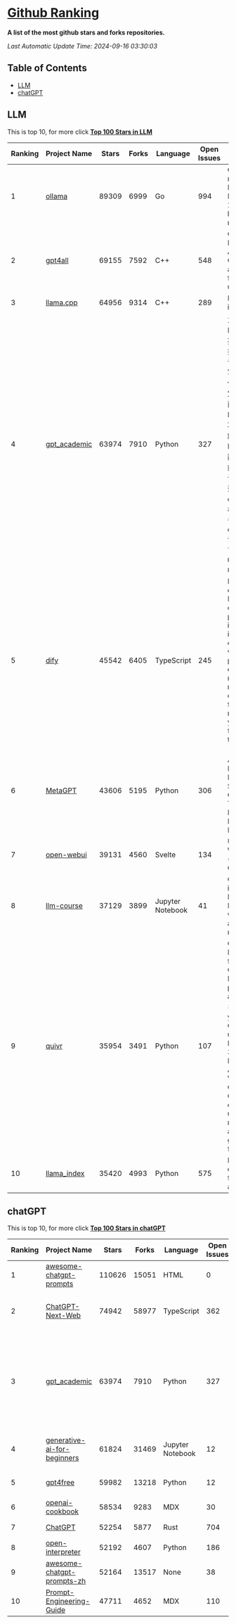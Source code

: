 [Github Ranking](./README.md)
==========

**A list of the most github stars and forks repositories.**

*Last Automatic Update Time: 2024-09-16 03:30:03*

## Table of Contents
 * [LLM](#LLM)
 * [chatGPT](#chatGPT)

## LLM

This is top 10, for more click **[Top 100 Stars in LLM](Top100/LLM.md)**

| Ranking | Project Name | Stars | Forks | Language | Open Issues | Description | Last Commit |
| ------- | ------------ | ----- | ----- | -------- | ----------- | ----------- | ----------- |
| 1 | [ollama](https://github.com/ollama/ollama) | 89309 | 6999 | Go | 994 | Get up and running with Llama 3.1, Mistral, Gemma 2, and other large language models. | 2024-09-16T01:20:36Z |
| 2 | [gpt4all](https://github.com/nomic-ai/gpt4all) | 69155 | 7592 | C++ | 548 | GPT4All: Run Local LLMs on Any Device. Open-source and available for commercial use. | 2024-09-13T17:55:01Z |
| 3 | [llama.cpp](https://github.com/ggerganov/llama.cpp) | 64956 | 9314 | C++ | 289 | LLM inference in C/C++ | 2024-09-16T02:14:23Z |
| 4 | [gpt_academic](https://github.com/binary-husky/gpt_academic) | 63974 | 7910 | Python | 327 | 为GPT/GLM等LLM大语言模型提供实用化交互接口，特别优化论文阅读/润色/写作体验，模块化设计，支持自定义快捷按钮&函数插件，支持Python和C++等项目剖析&自译解功能，PDF/LaTex论文翻译&总结功能，支持并行问询多种LLM模型，支持chatglm3等本地模型。接入通义千问, deepseekcoder, 讯飞星火, 文心一言, llama2, rwkv, claude2, moss等。 | 2024-09-15T15:52:00Z |
| 5 | [dify](https://github.com/langgenius/dify) | 45542 | 6405 | TypeScript | 245 | Dify is an open-source LLM app development platform. Dify's intuitive interface combines AI workflow, RAG pipeline, agent capabilities, model management, observability features and more, letting you quickly go from prototype to production. | 2024-09-15T11:52:47Z |
| 6 | [MetaGPT](https://github.com/geekan/MetaGPT) | 43606 | 5195 | Python | 306 | 🌟 The Multi-Agent Framework: First AI Software Company, Towards Natural Language Programming | 2024-08-21T06:12:26Z |
| 7 | [open-webui](https://github.com/open-webui/open-webui) | 39131 | 4560 | Svelte | 134 | User-friendly WebUI for LLMs (Formerly Ollama WebUI) | 2024-09-16T03:17:32Z |
| 8 | [llm-course](https://github.com/mlabonne/llm-course) | 37129 | 3899 | Jupyter Notebook | 41 | Course to get into Large Language Models (LLMs) with roadmaps and Colab notebooks. | 2024-07-28T22:17:43Z |
| 9 | [quivr](https://github.com/QuivrHQ/quivr) | 35954 | 3491 | Python | 107 | Open-source RAG Framework for building GenAI Second Brains 🧠  Build productivity assistant (RAG) ⚡️🤖 Chat with your docs (PDF, CSV, ...)  & apps using Langchain, GPT 3.5 / 4 turbo, Private, Anthropic, VertexAI, Ollama, LLMs, Groq  that you can share with users !  Efficient retrieval augmented generation framework | 2024-09-15T10:05:57Z |
| 10 | [llama_index](https://github.com/run-llama/llama_index) | 35420 | 4993 | Python | 575 | LlamaIndex is a data framework for your LLM applications | 2024-09-16T01:11:04Z |


## chatGPT

This is top 10, for more click **[Top 100 Stars in chatGPT](Top100/chatGPT.md)**

| Ranking | Project Name | Stars | Forks | Language | Open Issues | Description | Last Commit |
| ------- | ------------ | ----- | ----- | -------- | ----------- | ----------- | ----------- |
| 1 | [awesome-chatgpt-prompts](https://github.com/f/awesome-chatgpt-prompts) | 110626 | 15051 | HTML | 0 | This repo includes ChatGPT prompt curation to use ChatGPT better. | 2024-09-03T21:27:52Z |
| 2 | [ChatGPT-Next-Web](https://github.com/ChatGPTNextWeb/ChatGPT-Next-Web) | 74942 | 58977 | TypeScript | 362 | A cross-platform ChatGPT/Gemini UI (Web / PWA / Linux / Win / MacOS). 一键拥有你自己的跨平台 ChatGPT/Gemini 应用。 | 2024-09-15T14:12:59Z |
| 3 | [gpt_academic](https://github.com/binary-husky/gpt_academic) | 63974 | 7910 | Python | 327 | 为GPT/GLM等LLM大语言模型提供实用化交互接口，特别优化论文阅读/润色/写作体验，模块化设计，支持自定义快捷按钮&函数插件，支持Python和C++等项目剖析&自译解功能，PDF/LaTex论文翻译&总结功能，支持并行问询多种LLM模型，支持chatglm3等本地模型。接入通义千问, deepseekcoder, 讯飞星火, 文心一言, llama2, rwkv, claude2, moss等。 | 2024-09-15T15:52:00Z |
| 4 | [generative-ai-for-beginners](https://github.com/microsoft/generative-ai-for-beginners) | 61824 | 31469 | Jupyter Notebook | 12 | 18 Lessons, Get Started Building with Generative AI  🔗 https://microsoft.github.io/generative-ai-for-beginners/ | 2024-09-16T00:42:51Z |
| 5 | [gpt4free](https://github.com/xtekky/gpt4free) | 59982 | 13218 | Python | 12 | The official gpt4free repository \| various collection of powerful language models | 2024-09-15T22:40:40Z |
| 6 | [openai-cookbook](https://github.com/openai/openai-cookbook) | 58534 | 9283 | MDX | 30 | Examples and guides for using the OpenAI API | 2024-09-13T16:49:22Z |
| 7 | [ChatGPT](https://github.com/lencx/ChatGPT) | 52254 | 5877 | Rust | 704 | 🔮 ChatGPT Desktop Application (Mac, Windows and Linux) | 2024-08-29T17:58:11Z |
| 8 | [open-interpreter](https://github.com/OpenInterpreter/open-interpreter) | 52192 | 4607 | Python | 186 | A natural language interface for computers | 2024-09-15T22:42:40Z |
| 9 | [awesome-chatgpt-prompts-zh](https://github.com/PlexPt/awesome-chatgpt-prompts-zh) | 52164 | 13517 | None | 38 | ChatGPT 中文调教指南。各种场景使用指南。学习怎么让它听你的话。 | 2024-07-30T11:43:23Z |
| 10 | [Prompt-Engineering-Guide](https://github.com/dair-ai/Prompt-Engineering-Guide) | 47711 | 4652 | MDX | 110 | 🐙 Guides, papers, lecture, notebooks and resources for prompt engineering | 2024-09-10T16:41:55Z |

